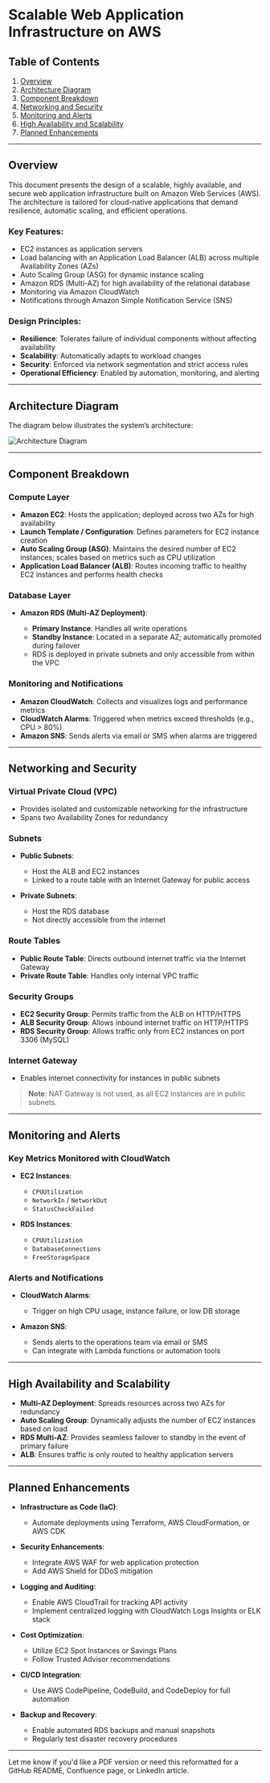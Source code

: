 # Scalable Web Application Infrastructure on AWS

## Table of Contents

1. [Overview](#overview)
2. [Architecture Diagram](#architecture-diagram)
3. [Component Breakdown](#component-breakdown)
4. [Networking and Security](#networking-and-security)
5. [Monitoring and Alerts](#monitoring-and-alerts)
6. [High Availability and Scalability](#high-availability-and-scalability)
7. [Planned Enhancements](#planned-enhancements)

---

## Overview

This document presents the design of a scalable, highly available, and secure web application infrastructure built on Amazon Web Services (AWS). The architecture is tailored for cloud-native applications that demand resilience, automatic scaling, and efficient operations.

### Key Features:

* EC2 instances as application servers
* Load balancing with an Application Load Balancer (ALB) across multiple Availability Zones (AZs)
* Auto Scaling Group (ASG) for dynamic instance scaling
* Amazon RDS (Multi-AZ) for high availability of the relational database
* Monitoring via Amazon CloudWatch
* Notifications through Amazon Simple Notification Service (SNS)

### Design Principles:

* **Resilience**: Tolerates failure of individual components without affecting availability
* **Scalability**: Automatically adapts to workload changes
* **Security**: Enforced via network segmentation and strict access rules
* **Operational Efficiency**: Enabled by automation, monitoring, and alerting

---

## Architecture Diagram

The diagram below illustrates the system’s architecture:

![Architecture Diagram](aws%20project.png)

---

## Component Breakdown

### Compute Layer

* **Amazon EC2**: Hosts the application; deployed across two AZs for high availability
* **Launch Template / Configuration**: Defines parameters for EC2 instance creation
* **Auto Scaling Group (ASG)**: Maintains the desired number of EC2 instances; scales based on metrics such as CPU utilization
* **Application Load Balancer (ALB)**: Routes incoming traffic to healthy EC2 instances and performs health checks

### Database Layer

* **Amazon RDS (Multi-AZ Deployment)**:

  * **Primary Instance**: Handles all write operations
  * **Standby Instance**: Located in a separate AZ; automatically promoted during failover
  * RDS is deployed in private subnets and only accessible from within the VPC

### Monitoring and Notifications

* **Amazon CloudWatch**: Collects and visualizes logs and performance metrics
* **CloudWatch Alarms**: Triggered when metrics exceed thresholds (e.g., CPU > 80%)
* **Amazon SNS**: Sends alerts via email or SMS when alarms are triggered

---

## Networking and Security

### Virtual Private Cloud (VPC)

* Provides isolated and customizable networking for the infrastructure
* Spans two Availability Zones for redundancy

### Subnets

* **Public Subnets**:

  * Host the ALB and EC2 instances
  * Linked to a route table with an Internet Gateway for public access

* **Private Subnets**:

  * Host the RDS database
  * Not directly accessible from the internet

### Route Tables

* **Public Route Table**: Directs outbound internet traffic via the Internet Gateway
* **Private Route Table**: Handles only internal VPC traffic

### Security Groups

* **EC2 Security Group**: Permits traffic from the ALB on HTTP/HTTPS
* **ALB Security Group**: Allows inbound internet traffic on HTTP/HTTPS
* **RDS Security Group**: Allows traffic only from EC2 instances on port 3306 (MySQL)

### Internet Gateway

* Enables internet connectivity for instances in public subnets

> **Note**: NAT Gateway is not used, as all EC2 instances are in public subnets.

---

## Monitoring and Alerts

### Key Metrics Monitored with CloudWatch

* **EC2 Instances**:

  * `CPUUtilization`
  * `NetworkIn` / `NetworkOut`
  * `StatusCheckFailed`

* **RDS Instances**:

  * `CPUUtilization`
  * `DatabaseConnections`
  * `FreeStorageSpace`

### Alerts and Notifications

* **CloudWatch Alarms**:

  * Trigger on high CPU usage, instance failure, or low DB storage
* **Amazon SNS**:

  * Sends alerts to the operations team via email or SMS
  * Can integrate with Lambda functions or automation tools

---

## High Availability and Scalability

* **Multi-AZ Deployment**: Spreads resources across two AZs for redundancy
* **Auto Scaling Group**: Dynamically adjusts the number of EC2 instances based on load
* **RDS Multi-AZ**: Provides seamless failover to standby in the event of primary failure
* **ALB**: Ensures traffic is only routed to healthy application servers

---

## Planned Enhancements

* **Infrastructure as Code (IaC)**:

  * Automate deployments using Terraform, AWS CloudFormation, or AWS CDK

* **Security Enhancements**:

  * Integrate AWS WAF for web application protection
  * Add AWS Shield for DDoS mitigation

* **Logging and Auditing**:

  * Enable AWS CloudTrail for tracking API activity
  * Implement centralized logging with CloudWatch Logs Insights or ELK stack

* **Cost Optimization**:

  * Utilize EC2 Spot Instances or Savings Plans
  * Follow Trusted Advisor recommendations

* **CI/CD Integration**:

  * Use AWS CodePipeline, CodeBuild, and CodeDeploy for full automation

* **Backup and Recovery**:

  * Enable automated RDS backups and manual snapshots
  * Regularly test disaster recovery procedures

---

Let me know if you'd like a PDF version or need this reformatted for a GitHub README, Confluence page, or LinkedIn article.
